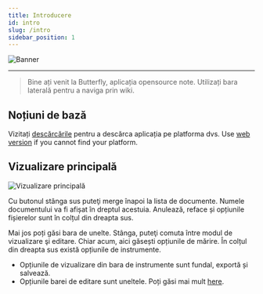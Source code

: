 ```yaml
---
title: Introducere
id: intro
slug: /intro
sidebar_position: 1
---
```


![Banner](/img/banner.png)

---

> Bine ați venit la Butterfly, aplicația opensource note.
> Utilizați bara laterală pentru a naviga prin wiki.

## Noțiuni de bază

Vizitați [descărcările](/downloads) pentru a descărca aplicația pe platforma dvs.
Use [web version](https://v2.butterfly.linwood.dev) if you cannot find your platform.

## Vizualizare principală

![Vizualizare principală](main.png)

Cu butonul stânga sus puteţi merge înapoi la lista de documente. Numele documentului va fi afișat în dreptul acestuia. Anulează, reface și opțiunile fișierelor sunt în colțul din dreapta sus.

Mai jos poți găsi bara de unelte. Stânga, puteţi comuta între modul de vizualizare şi editare. Chiar acum, aici găsești opțiunile de mărire. În colțul din dreapta sus există opțiunile de instrumente.

- Opțiunile de vizualizare din bara de instrumente sunt fundal, exportă și salvează.
- Opțiunile barei de editare sunt uneltele. Poți găsi mai mult [here](background).
